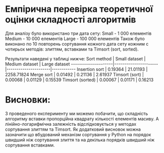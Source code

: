 # Емпірична перевірка теоретичної оцінки складності алгоритмів
Для аналізу було використано три дата сету:
Small - 1 000 елементів
Medium - 10 000 елементів
Large - 100 000 елементів
Також було виконано по 10 повторень сортування кожного дата сету кожним с чотирьох методів: злиттям, вставками та Timsort (sort, sorted).

Результати наведені у таблиці нижче:
Sort method          | Small dataset        | Medium dataset       | Large dataset
---------------------|----------------------|----------------------|------------
Insertion sort       | 0.19364              | 21.01193             | 2258.71824
Merge sort           | 0.01492              | 0.21136              | 2.61937
Timsort (sort)       | 0.00068              | 0.01129              | 0.15539
Timsort (sorted)     | 0.00067              | 0.01171              | 0.16213

# Висновки:
З проведеного експерименту ми можемо побачити, що складність алгоритму вставки пропорційна квадрату кількості елементів масиву. 
А лінійно-логарифмічна залежність відслідковується у методах сортування злиттям та Timsort.
Як додатковий висновок можна зазначити що вбудований механізм сортування у Python на порядок швидший ніж сортування злиття та на декілька порядків швидший ніж сортування вставками.
